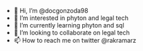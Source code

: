 - 👋 Hi, I’m @docgonzoda98
- 👀 I’m interested in phyton and legal tech
- 🌱 I’m currently learning phyton and sql
- 💞️ I’m looking to collaborate on legal tech
- 📫 How to reach me on twitter @rakramarz

<!---
docgonzoda98/docgonzoda98 is a ✨ special ✨ repository because its `README.md` (this file) appears on your GitHub profile.
You can click the Preview link to take a look at your changes.
--->
